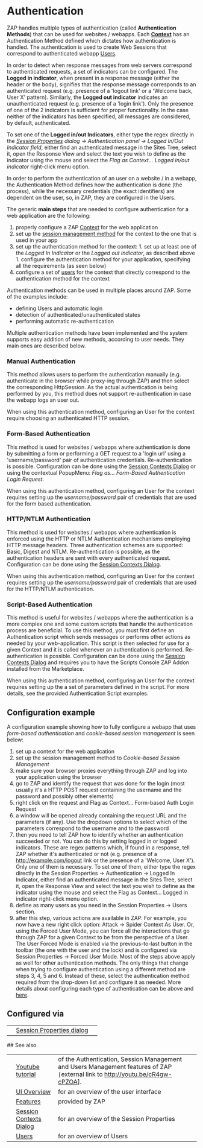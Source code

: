 # Authentication

ZAP handles multiple types of authentication (called **Authentication Methods**) that can be used for websites
/ webapps. Each **[Context](HelpStartConceptsContexts)** has an Authentication Method defined which dictates how authentication is handled. The authentication is used to create Web Sessions that correspond to authenticated webapp [Users](HelpStartConceptsUsers).

In order to detect when response messages from web servers correspond to authenticated requests, a set
of indicators can be configured. The **Logged in indicator**, when present in a response message (either
the header or the body), signifies that the response message corresponds to an authenticated request
(e.g. presence of a 'logout link' or a 'Welcome back, User X' pattern). Similarly, the **Logged out indicator**
indicates an unauthenticated request (e.g. presence of a 'login link'). Only the presence of one of the
2 indicators is sufficient for proper functionality. In the case neither of the indicators has been specified,
all messages are considered, by default, authenticated.

To set one of the **Logged in/out Indicators**, either type the regex directly in the _[Session Properties](HelpUiDialogsSessionContexts#auth) dialog -> Authentication panel -> Logged In/Out Indicator field_, either find an authenticated message in the Sites Tree, select it, open the Response View and select the text you wish to define as the indicator using the mouse and select the _Flag as Context... Logged in/out indicator_ right-click menu option.

In order to perform the authentication of an user on a website / in a webapp, the Authentication Method
defines how the authentication is done (the process), while the necessary credentials (the exact identifiers)
are dependent on the user, so, in ZAP, they are configured in the Users.

The generic **main steps** that are needed to configure authentication for a web application are the following:

  1. properly configure a ZAP [Context](HelpStartConceptsContexts) for the web application
  1. set up the [session management method](HelpStartConceptsSessionManagement) for the context to the one that is used in your app
  1. set up the authentication method for the context:
    1. set up at least one of the _Logged In Indicator_ or the _Logged out indicator_, as described above
    1. configure the authentication method for your application, specifying all the requirements (as seen below)
  1. configure a set of [users](HelpStartConceptsUsers) for the context that directly correspond to the authentication method for the context

Authentication methods can be used in multiple places around ZAP. Some of the examples include:
  * defining Users and automatic login
  * detection of authenticated/unauthenticated states
  * performing automatic re-authentication

Multiple authentication methods have been implemented and the system supports easy addition of new methods,
according to user needs. They main ones are described below.
### Manual Authentication

This method allows users to perform the authentication manually (e.g. authenticate in the browser while
proxy-ing through ZAP) and then select the corresponding HttpSession. As the actual authentication is
being performed by you, this method does not support re-authentication in case the webapp logs an user
out.

When using this authentication method, configuring an User for the context require choosing an authenticated
HTTP session.
### Form-Based Authentication

This method is used for websites / webapps where authentication is done by submitting a form or performing
a GET request to a 'login url' using a 'username/password' pair of authentication credentials. Re-authentication
is possible. Configuration can be done using the [Session Contexts Dialog](HelpUiDialogsSessionContexts#auth) or using the contextual PopupMenu: _Flag as... Form-Based Authentication Login Request_.

When using this authentication method, configuring an User for the context requires setting up the _username/password_
pair of credentials that are used for the form based authentication.
### HTTP/NTLM Authentication

This method is used for websites / webapps where authentication is enforced using the HTTP or NTLM Authentication
mechanisms employing HTTP message headers. Three authentication schemes are supported: Basic, Digest
and NTLM. Re-authentication is possible, as the authentication headers are sent with every authenticated
request. Configuration can be done using the [Session Contexts Dialog](HelpUiDialogsSessionContexts#auth).

When using this authentication method, configuring an User for the context requires setting up the _username/password_
pair of credentials that are used for the HTTP/NTLM authentication.
### Script-Based Authentication

This method is useful for websites / webapps where the authentication is a more complex one and some
custom scripts that handle the authentication process are beneficial. To use this method, you must first
define an Authentication script which sends messages or performs other actions as needed by your web-application.
This script is then selected for use for a given Context and it is called whenever an authentication
is performed. Re-authentication is possible. Configuration can be done using the [Session Contexts Dialog](HelpUiDialogsSessionContexts#auth) and requires you to have the Scripts Console ZAP Addon installed from the Marketplace.

When using this authentication method, configuring an User for the context requires setting up the a
set of parameters defined in the script. For more details, see the provided Authentication Script examples.
## Configuration example

A configuration example showing how to fully configure a webapp that uses _form-based authentication_ and
_cookie-based session management_ is seen below:
  1. set up a context for the web application
  1. set up the session management method to _Cookie-based Session Management_
  1. make sure your browser proxies everything through ZAP and log into your application using the browser
  1. go to ZAP and identify the request that was done for the login (most usually it's a HTTP POST request containing the username and the password and possibly other elements)
  1. right click on the request and Flag as Context... Form-based Auth Login Request
  1. a window will be opened already containing the request URL and the parameters (if any). Use the dropdown options to select which of the parameters correspond to the username and to the password
  1. then you need to tell ZAP how to identify whether an authentication succeeded or not. You can do this by setting logged in or logged indicators. These are regex patterns which, if found in a response, tell ZAP whether it's authenticated or not (e.g. presence of a http://example.com/logout link or the presence of a 'Welcome, User X'). Only one of them is necessary. To set one of them, either type the regex directly in the Session Properties -> Authentication -> Logged In Indicator, either find an authenticated message in the Sites Tree, select it, open the Response View and select the text you wish to define as the indicator using the mouse and select the Flag as Context... Logged in indicator right-click menu option.
  1. define as many users as you need in the Session Properties -> Users section.
  1. after this step, various actions are available in ZAP. For example, you now have a new right click option: Attack -> Spider Context As User. Or, using the Forced User Mode, you can force all the interactions that go through ZAP for a given Context to be from the perspective of a User. The User Forced Mode is enabled via the previous-to-last button in the toolbar (the one with the user and the lock) and is configured via Session Properties -> Forced User Mode.
Most of the steps above apply as well for other authentication methods. The only things that change when
trying to configure authentication using a different method are steps 3, 4, 5 and 6. Instead of these,
select the authentication method required from the drop-down list and configure it as needed. More details
about configuring each type of authentication can be above and [here](HelpUiDialogsSessionContexts).
## Configured via
<table>
<tr><td></td><td><a href='HelpUiDialogsSessionContexts#auth'>Session Properties dialog</a></td><td></td></tr>
</table>
## See also
<table>
<tr><td></td><td><a href='http://youtu.be/cR4gw-cPZOA'>Youtube tutorial</a></td><td>of the Authentication, Session Management and Users Management features of ZAP <code>[</code>external link to <a href='http://youtu.be/cR4gw-cPZOA'>http://youtu.be/cR4gw-cPZOA</a>].</td></tr>
<tr><td></td><td><a href='HelpUiOverview'>UI Overview</a></td><td>for an overview of the user interface</td></tr>
<tr><td></td><td><a href='HelpStartConceptsConcepts'>Features</a></td><td>provided by ZAP</td></tr>
<tr><td></td><td><a href='HelpUiDialogsSessionContexts'>Session Contexts Dialog</a></td><td>for an overview of the Session Properties</td></tr>
<tr><td></td><td><a href='HelpStartConceptsUsers'>Users</a></td><td>for an overview of Users</td></tr>
</table>
